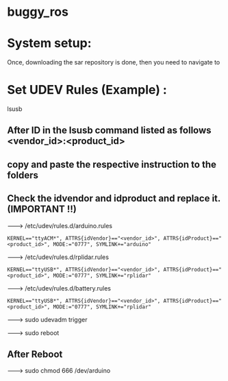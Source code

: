 # buggy_ros

System setup:
============
Once, downloading the sar repository is done, then you need to navigate to 

Set UDEV Rules (Example) :
==========================

lsusb

## After ID in the lsusb command listed as follows <vendor_id>:<product_id>

## copy and paste the respective instruction to the folders
## Check the idvendor and idproduct and replace it. (IMPORTANT !!)

---> /etc/udev/rules.d/arduino.rules

	KERNEL=="ttyACM*", ATTRS{idVendor}=="<vendor_id>", ATTRS{idProduct}=="<product_id>", MODE:="0777", SYMLINK+="arduino"

---> /etc/udev/rules.d/rplidar.rules 

	KERNEL=="ttyUSB*", ATTRS{idVendor}=="<vendor_id>", ATTRS{idProduct}=="<product_id>", MODE:="0777", SYMLINK+="rplidar"

---> /etc/udev/rules.d/battery.rules 

	KERNEL=="ttyUSB*", ATTRS{idVendor}=="<vendor_id>", ATTRS{idProduct}=="<product_id>", MODE:="0777", SYMLINK+="rplidar"

---> sudo udevadm trigger

---> sudo reboot

## After Reboot

---> sudo chmod 666 /dev/arduino
